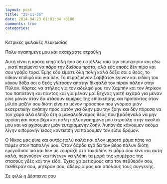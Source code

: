 ```yaml
---
layout: post
title: "25-11-56"
date: 2014-04-23 01:01:04 +0100
comments: true
categories:
---
```

Κετρικές φυλακές Λευκωσίας

Πολυ αγαπημένε μου και ακσέχαστε ατρούλη

Αυτή είναι η πρότη επηστολή που σου στέλλω απο την επίσκεπσιν και εδώ , γιατί περίμενα να πάρο την δικίσου πρότα, αλά εός επσές δέν πίρα και σου γράβο τόρα. Εμής εδό είματε όλη πολή καλά δόξα σοι ο θεός, το είδιον επιδιμό και για σέν. Το περαζμένον Σαββάτον έγινεν και ειδίκη του κόκου δόξα σοι ο θεός γλίτοσεν αποτην δίκηαλά τον πίραν πάλην στην Πύλαν. Κάρτες να στήλης για τον αδελφό μου τον Χαμπήν και τον Ατρίκον του παπάτονη και πάντος και για μέναν μαί ξεχνάς γιατή ειχαρά για μέναν είνε μόνον όταν δα υτάσουν ειμέρες της επίσκεπσης και προπάντος όταν μιλάο μαζήν σου διότη είνε το μόνον πρόσοπον που γνόρισα μιάν εκσερετικήν αγάπην προς αυτόν για όλην μου την ζοην και δέν πόρεσα να τον χαρό αλά ελπίζο ότη ο μαγαλοδίναμος θεός που βράδηναλό να μην αργίση και νασε βέρι και πάλη πολυαγαπημένε μου ατρούλη στην ακαλιά μου και να ρχίσουμεν μιάν ευτιχισμένην ζοήν. Λυπόν άς κάνουμεν ακόμα λίγην ειπομονήν είσος κοντέπση να πάρουμεν τον είσιο δρόμον.

Ο Νίκος μας είνε και αυτός πολύ καλά και όλον μεροτά μάμα πότε να πάμεν στον παπαλήν μου. Όταν δάρδο εγό δα τον βέρο πάλυν διότη εμεγάλοσε πιό και δεν με κουράζη στο τακσίδην. Ει μάμα σου είνε και αυτή καλά, περνούσεν και πίγενεν να γλέπη τα μορά της κουμέρας της στασούς γδές και την είδα. Έχεις χαιρετισμούς απο τον πεθθερόν σου, πεθθεράν σου, μητέραν σου, αδέρφια μας και απόλους τους συγγενής.

Σε φιλώ η Δέσπεινα σου
